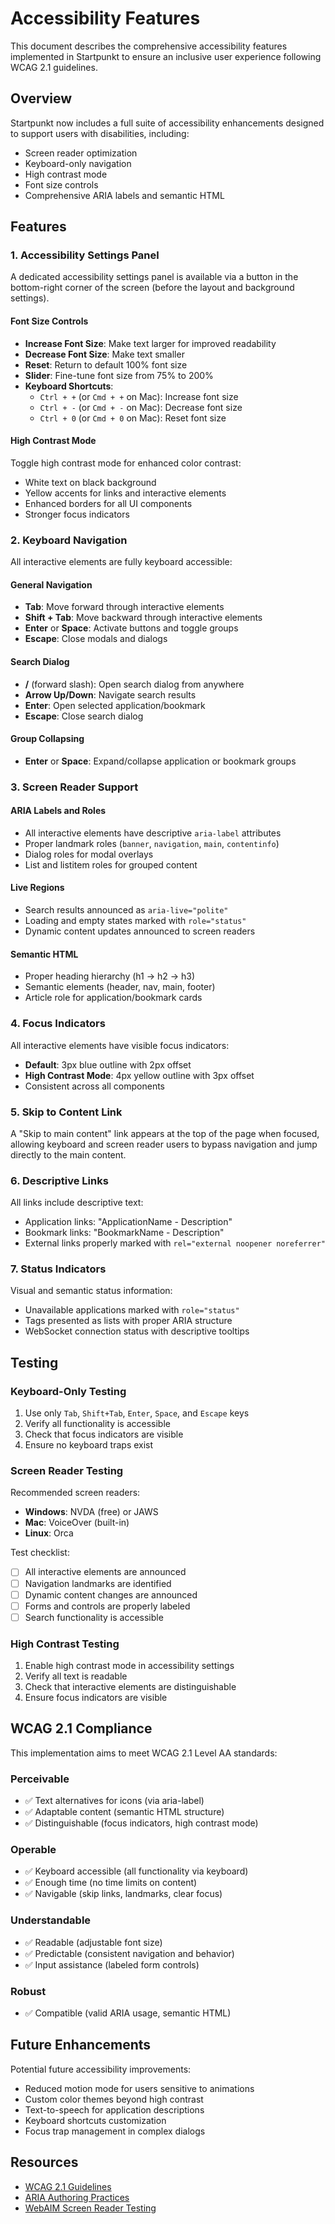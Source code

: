 # Accessibility Features

This document describes the comprehensive accessibility features implemented in Startpunkt to ensure an inclusive user experience following WCAG 2.1 guidelines.

## Overview

Startpunkt now includes a full suite of accessibility enhancements designed to support users with disabilities, including:

- Screen reader optimization
- Keyboard-only navigation
- High contrast mode
- Font size controls
- Comprehensive ARIA labels and semantic HTML

## Features

### 1. Accessibility Settings Panel

A dedicated accessibility settings panel is available via a button in the bottom-right corner of the screen (before the layout and background settings).

#### Font Size Controls
- **Increase Font Size**: Make text larger for improved readability
- **Decrease Font Size**: Make text smaller
- **Reset**: Return to default 100% font size
- **Slider**: Fine-tune font size from 75% to 200%
- **Keyboard Shortcuts**:
  - `Ctrl + +` (or `Cmd + +` on Mac): Increase font size
  - `Ctrl + -` (or `Cmd + -` on Mac): Decrease font size
  - `Ctrl + 0` (or `Cmd + 0` on Mac): Reset font size

#### High Contrast Mode
Toggle high contrast mode for enhanced color contrast:
- White text on black background
- Yellow accents for links and interactive elements
- Enhanced borders for all UI components
- Stronger focus indicators

### 2. Keyboard Navigation

All interactive elements are fully keyboard accessible:

#### General Navigation
- **Tab**: Move forward through interactive elements
- **Shift + Tab**: Move backward through interactive elements
- **Enter** or **Space**: Activate buttons and toggle groups
- **Escape**: Close modals and dialogs

#### Search Dialog
- **/** (forward slash): Open search dialog from anywhere
- **Arrow Up/Down**: Navigate search results
- **Enter**: Open selected application/bookmark
- **Escape**: Close search dialog

#### Group Collapsing
- **Enter** or **Space**: Expand/collapse application or bookmark groups

### 3. Screen Reader Support

#### ARIA Labels and Roles
- All interactive elements have descriptive `aria-label` attributes
- Proper landmark roles (`banner`, `navigation`, `main`, `contentinfo`)
- Dialog roles for modal overlays
- List and listitem roles for grouped content

#### Live Regions
- Search results announced as `aria-live="polite"`
- Loading and empty states marked with `role="status"`
- Dynamic content updates announced to screen readers

#### Semantic HTML
- Proper heading hierarchy (h1 → h2 → h3)
- Semantic elements (header, nav, main, footer)
- Article role for application/bookmark cards

### 4. Focus Indicators

All interactive elements have visible focus indicators:
- **Default**: 3px blue outline with 2px offset
- **High Contrast Mode**: 4px yellow outline with 3px offset
- Consistent across all components

### 5. Skip to Content Link

A "Skip to main content" link appears at the top of the page when focused, allowing keyboard and screen reader users to bypass navigation and jump directly to the main content.

### 6. Descriptive Links

All links include descriptive text:
- Application links: "ApplicationName - Description"
- Bookmark links: "BookmarkName - Description"
- External links properly marked with `rel="external noopener noreferrer"`

### 7. Status Indicators

Visual and semantic status information:
- Unavailable applications marked with `role="status"`
- Tags presented as lists with proper ARIA structure
- WebSocket connection status with descriptive tooltips

## Testing

### Keyboard-Only Testing
1. Use only `Tab`, `Shift+Tab`, `Enter`, `Space`, and `Escape` keys
2. Verify all functionality is accessible
3. Check that focus indicators are visible
4. Ensure no keyboard traps exist

### Screen Reader Testing
Recommended screen readers:
- **Windows**: NVDA (free) or JAWS
- **Mac**: VoiceOver (built-in)
- **Linux**: Orca

Test checklist:
- [ ] All interactive elements are announced
- [ ] Navigation landmarks are identified
- [ ] Dynamic content changes are announced
- [ ] Forms and controls are properly labeled
- [ ] Search functionality is accessible

### High Contrast Testing
1. Enable high contrast mode in accessibility settings
2. Verify all text is readable
3. Check that interactive elements are distinguishable
4. Ensure focus indicators are visible

## WCAG 2.1 Compliance

This implementation aims to meet WCAG 2.1 Level AA standards:

### Perceivable
- ✅ Text alternatives for icons (via aria-label)
- ✅ Adaptable content (semantic HTML structure)
- ✅ Distinguishable (focus indicators, high contrast mode)

### Operable
- ✅ Keyboard accessible (all functionality via keyboard)
- ✅ Enough time (no time limits on content)
- ✅ Navigable (skip links, landmarks, clear focus)

### Understandable
- ✅ Readable (adjustable font size)
- ✅ Predictable (consistent navigation and behavior)
- ✅ Input assistance (labeled form controls)

### Robust
- ✅ Compatible (valid ARIA usage, semantic HTML)

## Future Enhancements

Potential future accessibility improvements:
- Reduced motion mode for users sensitive to animations
- Custom color themes beyond high contrast
- Text-to-speech for application descriptions
- Keyboard shortcuts customization
- Focus trap management in complex dialogs

## Resources

- [WCAG 2.1 Guidelines](https://www.w3.org/WAI/WCAG21/quickref/)
- [ARIA Authoring Practices](https://www.w3.org/WAI/ARIA/apg/)
- [WebAIM Screen Reader Testing](https://webaim.org/articles/screenreader_testing/)
